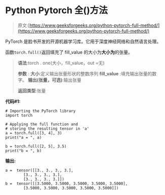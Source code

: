 # Python Pytorch 全()方法

> 原文:[https://www.geeksforgeeks.org/python-pytorch-full-method/](https://www.geeksforgeeks.org/python-pytorch-full-method/)

PyTorch 是脸书开发的开源机器学习库。它用于深度神经网络和自然语言处理。

函数`torch.full()`返回填充了 fill_value 的大小为**大小为**的张量。

> **语法**:torch . one(大小，fill_value，out =无)
> 
> **参数** :
> **大小**:定义输出张量形状的整数序列
> **fill_value** :填充输出张量的数字。
> **输出(张量，可选)**:输出张量
> 
> **返回类型**:张量

**代码#1:**

```
# Importing the PyTorch library
import torch

# Applying the full function and
# storing the resulting tensor in 'a'
a = torch.full([3, 4], 3)
print("a = ", a)

b = torch.full([2, 5], 3.5)
print("b = ", b)
```

**输出:**

```
a =  tensor([[3., 3., 3., 3.],
        [3., 3., 3., 3.],
        [3., 3., 3., 3.]])
b =  tensor([[3.5000, 3.5000, 3.5000, 3.5000, 3.5000],
        [3.5000, 3.5000, 3.5000, 3.5000, 3.5000]])

```